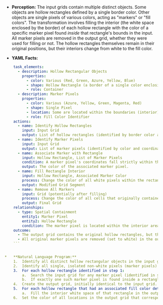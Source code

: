 *   **Perception:** The input grids contain multiple distinct objects. Some objects are hollow rectangles defined by a single border color. Other objects are single pixels of various colors, acting as "markers" or "fill colors". The transformation involves filling the interior (the white space enclosed by the border) of each hollow rectangle with the color of a specific marker pixel found *inside* that rectangle's bounds in the input. All marker pixels are removed in the output grid, whether they were used for filling or not. The hollow rectangles themselves remain in their original positions, but their interiors change from white to the fill color.

*   **YAML Facts:**
    
```yaml
    task_elements:
      - description: Hollow Rectangular Objects
        properties:
          - color: Various (Red, Green, Azure, Yellow, Blue)
          - shape: Hollow Rectangle (a border of a single color enclosing white pixels)
          - role: Container
      - description: Marker Pixels
        properties:
          - color: Various (Azure, Yellow, Green, Magenta, Red)
          - shape: Single Pixel
          - location: Some are located within the boundaries (interior) of the hollow rectangles, others are outside.
          - role: Fill Color Identifier
    actions:
      - name: Identify Hollow Rectangles
        input: Input Grid
        output: List of hollow rectangles (identified by border color and coordinates)
      - name: Identify Marker Pixels
        input: Input Grid
        output: List of marker pixels (identified by color and coordinates)
      - name: Associate Marker with Rectangle
        input: Hollow Rectangle, List of Marker Pixels
        condition: A marker pixel's coordinates fall strictly within the bounds of the hollow rectangle's interior (excluding the border).
        output: The color of the associated marker pixel.
      - name: Fill Rectangle Interior
        input: Hollow Rectangle, Associated Marker Color
        process: Change the color of all white pixels within the rectangle's interior to the marker color.
        output: Modified Grid Segment
      - name: Remove All Markers
        input: Grid (potentially after filling)
        process: Change the color of all cells that originally contained a marker pixel to white (0).
        output: Final Grid
    relationships:
      - type: Spatial Containment
        entity1: Marker Pixel
        entity2: Hollow Rectangle
        condition: The marker pixel is located within the interior area defined by the rectangle's border. This relationship determines the fill color for the rectangle.
    outcome:
      - The output grid contains the original hollow rectangles, but their interiors are filled with the color of the marker pixel that was spatially contained within them in the input grid.
      - All original marker pixels are removed (set to white) in the output grid.
    ```


*   **Natural Language Program:**
    1.  Identify all distinct hollow rectangular objects in the input grid. A hollow rectangle is defined by a contiguous border of a single non-white color enclosing a region of white pixels.
    2.  Identify all single, isolated non-white pixels (marker pixels) in the input grid.
    3.  For each hollow rectangle identified in step 1:
        a.  Search the input grid for any marker pixel (identified in step 2) located strictly *inside* the bounds of the rectangle's interior (i.e., within the enclosed white space, not on the border).
        b.  If exactly one such marker pixel is found inside a rectangle, determine its color. This color becomes the "fill color" for that specific rectangle.
    4.  Create the output grid, initially identical to the input grid.
    5.  For each hollow rectangle that had an associated fill color determined in step 3b:
        a.  Fill the interior white space of that rectangle in the output grid with its corresponding fill color.
    6.  Set the color of all locations in the output grid that corresponded to *any* marker pixel (identified in step 2) in the input grid to white (0), regardless of whether they were used for filling or not.